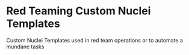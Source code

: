 # Red Teaming Custom Nuclei Templates
Custom Nuclei Templates used in red team operations or to automate a mundane tasks
